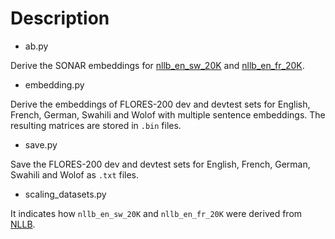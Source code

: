 # Description

- ab.py

Derive the SONAR embeddings for [nllb_en_sw_20K](https://huggingface.co/datasets/ArmelRandy/nllb_en_sw_20K) and [nllb_en_fr_20K](https://huggingface.co/datasets/ArmelRandy/nllb_en_fr_20K).

- embedding.py

Derive the embeddings of FLORES-200 dev and devtest sets for English, French, German, Swahili and Wolof with multiple sentence embeddings. The resulting matrices are stored in `.bin` files.

- save.py

Save the FLORES-200 dev and devtest sets for English, French, German, Swahili and Wolof as `.txt` files.

- scaling_datasets.py

It indicates how `nllb_en_sw_20K` and `nllb_en_fr_20K` were derived from [NLLB](https://huggingface.co/datasets/allenai/nllb).